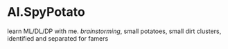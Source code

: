 # AI.SpyPotato
learn ML/DL/DP with me. *brainstorming*, small potatoes, small dirt clusters, identified and separated for famers
